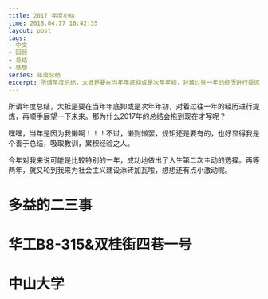 ```yaml
---
title: 2017 年度小结
time: 2018.04.17 16:42:35
layout: post
tags:
- 中文
- 回顾
- 总结
- 感想
series: 年度总结
excerpt: 所谓年度总结，大抵是要在当年年底抑或是次年年初，对着过往一年的经历进行提炼，再顺手展望一下未来。那为什么2017年的总结会拖到现在才写呢？嘿嘿，当年是因为我懒啊！！！不过，懒则懒罢，规矩还是要有的，也好显得我是个善于总结，吸取教训，累积经验之人。今年对我来说可能是比较特别的一年，成功做出了人生第二次主动的选择。两年后，就又轮到我来为社会主义建设添砖加瓦了，想想还有点小激动。
---
```

所谓年度总结，大抵是要在当年年底抑或是次年年初，对着过往一年的经历进行提炼，再顺手展望一下未来。那为什么2017年的总结会拖到现在才写呢？

嘿嘿，当年是因为我懒啊！！！不过，懒则懒罢，规矩还是要有的，也好显得我是个善于总结，吸取教训，累积经验之人。

今年对我来说可能是比较特别的一年，成功地做出了人生第二次主动的选择。再等两年，就又轮到我来为社会主义建设添砖加瓦啦，想想还有点小激动呢。

# 多益的二三事

# 华工B8-315&双桂街四巷一号

# 中山大学
